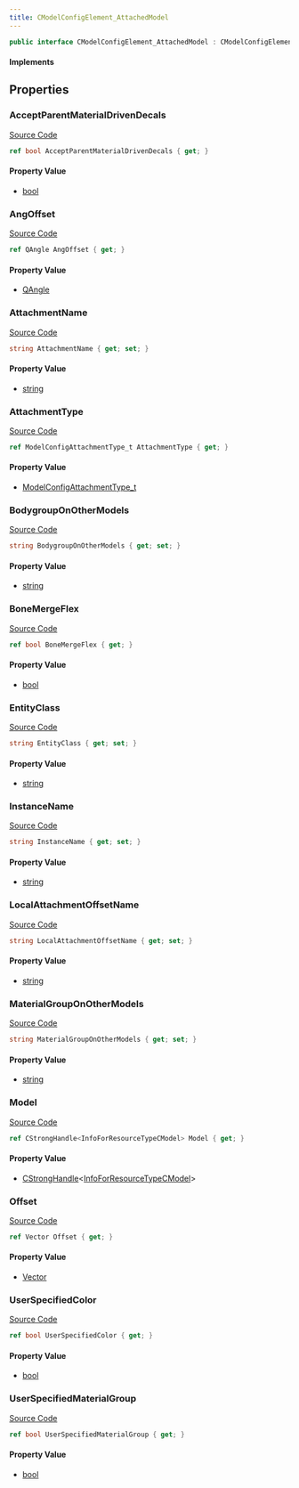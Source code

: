 ```yaml
---
title: CModelConfigElement_AttachedModel
---
```


```csharp
public interface CModelConfigElement_AttachedModel : CModelConfigElement, ISchemaClass<CModelConfigElement>, ISchemaClass<CModelConfigElement_AttachedModel>, ISchemaField, ISchemaClass, INativeHandle
```

#### Implements

## Properties

### AcceptParentMaterialDrivenDecals

[Source Code](https://github.com/swiftly-solution/swiftlys2/blob/main/managed/src/SwiftlyS2.Generated/Schemas/Interfaces/CModelConfigElement_AttachedModel.cs#L39)

```csharp
ref bool AcceptParentMaterialDrivenDecals { get; }
```

#### Property Value

- [bool](https://learn.microsoft.com/dotnet/api/system.boolean)

### AngOffset

[Source Code](https://github.com/swiftly-solution/swiftlys2/blob/main/managed/src/SwiftlyS2.Generated/Schemas/Interfaces/CModelConfigElement_AttachedModel.cs#L25)

```csharp
ref QAngle AngOffset { get; }
```

#### Property Value

- [QAngle](/docs/api/shared/natives/qangle)

### AttachmentName

[Source Code](https://github.com/swiftly-solution/swiftlys2/blob/main/managed/src/SwiftlyS2.Generated/Schemas/Interfaces/CModelConfigElement_AttachedModel.cs#L27)

```csharp
string AttachmentName { get; set; }
```

#### Property Value

- [string](https://learn.microsoft.com/dotnet/api/system.string)

### AttachmentType

[Source Code](https://github.com/swiftly-solution/swiftlys2/blob/main/managed/src/SwiftlyS2.Generated/Schemas/Interfaces/CModelConfigElement_AttachedModel.cs#L31)

```csharp
ref ModelConfigAttachmentType_t AttachmentType { get; }
```

#### Property Value

- [ModelConfigAttachmentType_t](/docs/api/shared/schemadefinitions/modelconfigattachmenttype_t)

### BodygroupOnOtherModels

[Source Code](https://github.com/swiftly-solution/swiftlys2/blob/main/managed/src/SwiftlyS2.Generated/Schemas/Interfaces/CModelConfigElement_AttachedModel.cs#L41)

```csharp
string BodygroupOnOtherModels { get; set; }
```

#### Property Value

- [string](https://learn.microsoft.com/dotnet/api/system.string)

### BoneMergeFlex

[Source Code](https://github.com/swiftly-solution/swiftlys2/blob/main/managed/src/SwiftlyS2.Generated/Schemas/Interfaces/CModelConfigElement_AttachedModel.cs#L33)

```csharp
ref bool BoneMergeFlex { get; }
```

#### Property Value

- [bool](https://learn.microsoft.com/dotnet/api/system.boolean)

### EntityClass

[Source Code](https://github.com/swiftly-solution/swiftlys2/blob/main/managed/src/SwiftlyS2.Generated/Schemas/Interfaces/CModelConfigElement_AttachedModel.cs#L19)

```csharp
string EntityClass { get; set; }
```

#### Property Value

- [string](https://learn.microsoft.com/dotnet/api/system.string)

### InstanceName

[Source Code](https://github.com/swiftly-solution/swiftlys2/blob/main/managed/src/SwiftlyS2.Generated/Schemas/Interfaces/CModelConfigElement_AttachedModel.cs#L17)

```csharp
string InstanceName { get; set; }
```

#### Property Value

- [string](https://learn.microsoft.com/dotnet/api/system.string)

### LocalAttachmentOffsetName

[Source Code](https://github.com/swiftly-solution/swiftlys2/blob/main/managed/src/SwiftlyS2.Generated/Schemas/Interfaces/CModelConfigElement_AttachedModel.cs#L29)

```csharp
string LocalAttachmentOffsetName { get; set; }
```

#### Property Value

- [string](https://learn.microsoft.com/dotnet/api/system.string)

### MaterialGroupOnOtherModels

[Source Code](https://github.com/swiftly-solution/swiftlys2/blob/main/managed/src/SwiftlyS2.Generated/Schemas/Interfaces/CModelConfigElement_AttachedModel.cs#L43)

```csharp
string MaterialGroupOnOtherModels { get; set; }
```

#### Property Value

- [string](https://learn.microsoft.com/dotnet/api/system.string)

### Model

[Source Code](https://github.com/swiftly-solution/swiftlys2/blob/main/managed/src/SwiftlyS2.Generated/Schemas/Interfaces/CModelConfigElement_AttachedModel.cs#L21)

```csharp
ref CStrongHandle<InfoForResourceTypeCModel> Model { get; }
```

#### Property Value

- [CStrongHandle](/docs/api/shared/natives/cstronghandle-1)<[InfoForResourceTypeCModel](/docs/api/shared/schemadefinitions/infoforresourcetypecmodel)>

### Offset

[Source Code](https://github.com/swiftly-solution/swiftlys2/blob/main/managed/src/SwiftlyS2.Generated/Schemas/Interfaces/CModelConfigElement_AttachedModel.cs#L23)

```csharp
ref Vector Offset { get; }
```

#### Property Value

- [Vector](/docs/api/shared/natives/vector)

### UserSpecifiedColor

[Source Code](https://github.com/swiftly-solution/swiftlys2/blob/main/managed/src/SwiftlyS2.Generated/Schemas/Interfaces/CModelConfigElement_AttachedModel.cs#L35)

```csharp
ref bool UserSpecifiedColor { get; }
```

#### Property Value

- [bool](https://learn.microsoft.com/dotnet/api/system.boolean)

### UserSpecifiedMaterialGroup

[Source Code](https://github.com/swiftly-solution/swiftlys2/blob/main/managed/src/SwiftlyS2.Generated/Schemas/Interfaces/CModelConfigElement_AttachedModel.cs#L37)

```csharp
ref bool UserSpecifiedMaterialGroup { get; }
```

#### Property Value

- [bool](https://learn.microsoft.com/dotnet/api/system.boolean)

